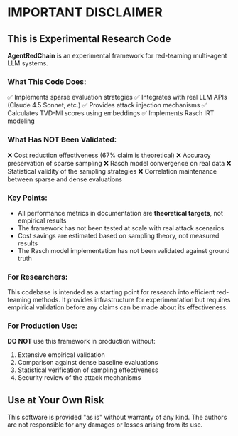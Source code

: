 # IMPORTANT DISCLAIMER

## This is Experimental Research Code

**AgentRedChain** is an experimental framework for red-teaming multi-agent LLM systems.

### What This Code Does:
✅ Implements sparse evaluation strategies
✅ Integrates with real LLM APIs (Claude 4.5 Sonnet, etc.)
✅ Provides attack injection mechanisms
✅ Calculates TVD-MI scores using embeddings
✅ Implements Rasch IRT modeling

### What Has NOT Been Validated:
❌ Cost reduction effectiveness (67% claim is theoretical)
❌ Accuracy preservation of sparse sampling
❌ Rasch model convergence on real data
❌ Statistical validity of the sampling strategies
❌ Correlation maintenance between sparse and dense evaluations

### Key Points:
- All performance metrics in documentation are **theoretical targets**, not empirical results
- The framework has not been tested at scale with real attack scenarios
- Cost savings are estimated based on sampling theory, not measured results
- The Rasch model implementation has not been validated against ground truth

### For Researchers:
This codebase is intended as a starting point for research into efficient red-teaming methods. It provides infrastructure for experimentation but requires empirical validation before any claims can be made about its effectiveness.

### For Production Use:
**DO NOT** use this framework in production without:
1. Extensive empirical validation
2. Comparison against dense baseline evaluations
3. Statistical verification of sampling effectiveness
4. Security review of the attack mechanisms

## Use at Your Own Risk

This software is provided "as is" without warranty of any kind. The authors are not responsible for any damages or losses arising from its use.
